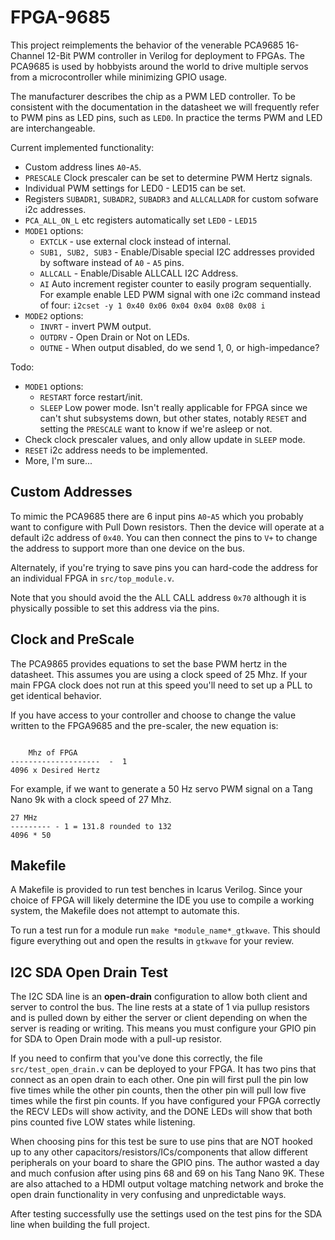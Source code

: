 # FPGA-9685

This project reimplements the behavior of the venerable PCA9685
16-Channel 12-Bit PWM controller in Verilog for deployment to
FPGAs. The PCA9685 is used by hobbyists around the world to drive
multiple servos from a microcontroller while minimizing GPIO usage.

The manufacturer describes the chip as a PWM LED controller. To be
consistent with the documentation in the datasheet we will frequently
refer to PWM pins as LED pins, such as `LED0`. In practice the terms
PWM and LED are interchangeable.

Current implemented functionality:

* Custom address lines `A0`-`A5`.
* `PRESCALE` Clock prescaler can be set to determine PWM Hertz signals.
* Individual PWM settings for LED0 - LED15 can be set.
* Registers `SUBADR1`, `SUBADR2`, `SUBADR3` and `ALLCALLADR` for custom
    sofware i2c addresses.
* `PCA_ALL_ON_L` etc registers automatically set `LED0` - `LED15`
* `MODE1` options:
    * `EXTCLK` - use external clock instead of internal.
    * `SUB1, SUB2, SUB3` - Enable/Disable special I2C addresses provided
        by software instead of `A0` - `A5` pins.
    * `ALLCALL` - Enable/Disable ALLCALL I2C Address.
    * `AI` Auto increment register counter to easily program sequentially.
        For example enable LED PWM signal with one i2c command instead of
        four: `i2cset -y 1 0x40 0x06 0x04 0x04 0x08 0x08 i`
* `MODE2` options:
    * `INVRT` - invert PWM output.
    * `OUTDRV` - Open Drain or Not on LEDs.
    * `OUTNE` - When output disabled, do we send 1, 0, or high-impedance?

Todo:

* `MODE1` options:
    * `RESTART` force restart/init.
    * `SLEEP` Low power mode.
        Isn't really applicable for FPGA since we
        can't shut subsystems down, but other states, notably `RESET`
        and setting the `PRESCALE` want to know if we're asleep or not.
* Check clock prescaler values, and only allow update in `SLEEP` mode.
* `RESET` i2c address needs to be implemented.
* More, I'm sure...

## Custom Addresses

To mimic the PCA9685 there are 6 input pins `A0`-`A5` which you
probably want to configure with Pull Down resistors. Then the device
will operate at a default i2c address of `0x40`. You can then connect
the pins to `V+` to change the address to support more than one device
on the bus.

Alternately, if you're trying to save pins you can hard-code the address
for an individual FPGA in `src/top_module.v`.

Note that you should avoid the the ALL CALL address `0x70` although it is
physically possible to set this address via the pins.

## Clock and PreScale

The PCA9865 provides equations to set the base PWM hertz in the
datasheet. This assumes you are using a clock speed of 25 Mhz. If your
main FPGA clock does not run at this speed you'll need to set up a PLL
to get identical behavior.

If you have access to your controller and choose to change the value
written to the FPGA9685 and the pre-scaler, the new equation is:

```

    Mhz of FPGA
--------------------  -  1
4096 x Desired Hertz

```

For example, if we want to generate a 50 Hz servo PWM signal on a Tang
Nano 9k with a clock speed of 27 Mhz.

```
27 MHz
--------- - 1 = 131.8 rounded to 132
4096 * 50

```

## Makefile

A Makefile is provided to run test benches in Icarus Verilog. Since
your choice of FPGA will likely determine the IDE you use to compile a
working system, the Makefile does not attempt to automate this.

To run a test run for a module run `make *module_name*_gtkwave`. This
should figure everything out and open the results in `gtkwave` for
your review.

## I2C SDA Open Drain Test

The I2C SDA line is an **open-drain** configuration to allow both
client and server to control the bus. The line rests at a state of 1
via pullup resistors and is pulled down by either the server or client
depending on when the server is reading or writing. This means you
must configure your GPIO pin for SDA to Open Drain mode with a pull-up
resistor.

If you need to confirm that you've done this correctly, the file
`src/test_open_drain.v` can be deployed to your FPGA. It has two pins
that connect as an open drain to each other. One pin will first pull
the pin low five times while the other pin counts, then the other pin
will pull low five times while the first pin counts. If you have
configured your FPGA correctly the RECV LEDs will show activity, and
the DONE LEDs will show that both pins counted five LOW states while
listening.

When choosing pins for this test be sure to use pins that are NOT
hooked up to any other capacitors/resistors/ICs/components that allow
different peripherals on your board to share the GPIO pins. The author
wasted a day and much confusion after using pins 68 and 69 on his Tang
Nano 9K. These are also attached to a HDMI output voltage matching
network and broke the open drain functionality in very confusing and
unpredictable ways.

After testing successfully use the settings used on the test pins for
the SDA line when building the full project.

